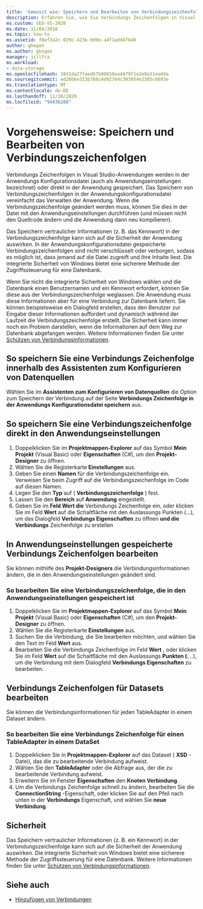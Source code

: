 ```yaml
---
title: 'Gewusst wie: Speichern und Bearbeiten von Verbindungszeichenfolgen'
description: Erfahren Sie, wie Sie Verbindungs Zeichenfolgen in Visual Studio-Anwendungen speichern und bearbeiten. Speichern oder bearbeiten Sie eine Verbindungs Zeichenfolge direkt in den Anwendungseinstellungen.
ms.custom: SEO-VS-2020
ms.date: 11/04/2016
ms.topic: how-to
ms.assetid: f8ef3a2c-029c-423b-9d9e-a4f1add4f640
author: ghogen
ms.author: ghogen
manager: jillfra
ms.workload:
- data-storage
ms.openlocfilehash: 18d1da27faed67b90658ea4479f1e2e9a11ead4a
ms.sourcegitcommit: ed26b6e313b766c4d92764c303954e2385c6693e
ms.translationtype: MT
ms.contentlocale: de-DE
ms.lasthandoff: 11/10/2020
ms.locfileid: "94436288"
---
```

# <a name="how-to-save-and-edit-connection-strings"></a>Vorgehensweise: Speichern und Bearbeiten von Verbindungszeichenfolgen
Verbindungs Zeichenfolgen in Visual Studio-Anwendungen werden in der Anwendungs Konfigurationsdatei (auch als Anwendungseinstellungen bezeichnet) oder direkt in der Anwendung gespeichert. Das Speichern von Verbindungszeichenfolgen in der Anwendungskonfigurationsdatei vereinfacht das Verwalten der Anwendung. Wenn die Verbindungszeichenfolge geändert werden muss, können Sie dies in der Datei mit den Anwendungseinstellungen durchführen (und müssen nicht den Quellcode ändern und die Anwendung dann neu kompilieren).

Das Speichern vertraulicher Informationen (z. B. das Kennwort) in der Verbindungszeichenfolge kann sich auf die Sicherheit der Anwendung auswirken. In der Anwendungskonfigurationsdatei gespeicherte Verbindungszeichenfolgen sind nicht verschlüsselt oder verborgen, sodass es möglich ist, dass jemand auf die Datei zugreift und ihre Inhalte liest. Die integrierte Sicherheit von Windows bietet eine sicherere Methode der Zugriffssteuerung für eine Datenbank.

Wenn Sie nicht die integrierte Sicherheit von Windows wählen und die Datenbank einen Benutzernamen und ein Kennwort erfordert, können Sie diese aus der Verbindungszeichenfolge weglassen. Die Anwendung muss diese Informationen aber für eine Verbindung zur Datenbank liefern. Sie können beispielsweise ein Dialogfeld erstellen, dass den Benutzer zur Eingabe dieser Informationen auffordert und dynamisch während der Laufzeit die Verbindungszeichenfolge erstellt. Die Sicherheit kann immer noch ein Problem darstellen, wenn die Informationen auf dem Weg zur Datenbank abgefangen werden.
Weitere Informationen finden Sie unter [Schützen von Verbindungsinformationen](/dotnet/framework/data/adonet/protecting-connection-information).

## <a name="to-save-a-connection-string-from-within-the-data-source-configuration-wizard"></a>So speichern Sie eine Verbindungs Zeichenfolge innerhalb des Assistenten zum Konfigurieren von Datenquellen
Wählen Sie im **Assistenten zum Konfigurieren von Datenquellen** die Option zum Speichern der Verbindung auf der Seite **Verbindungs Zeichenfolge in der Anwendungs Konfigurationsdatei speichern** aus.

## <a name="to-save-a-connection-string-directly-into-application-settings"></a>So speichern Sie eine Verbindungszeichenfolge direkt in den Anwendungseinstellungen
1. Doppelklicken Sie im **Projektmappen-Explorer** auf das Symbol **Mein Projekt** (Visual Basic) oder **Eigenschaften** (C#), um den **Projekt-Designer** zu öffnen.
1. Wählen Sie die Registerkarte **Einstellungen** aus.
1. Geben Sie einen **Namen** für die Verbindungszeichenfolge ein. Verweisen Sie beim Zugriff auf die Verbindungszeichenfolge im Code auf diesen Namen.
1. Legen Sie den **Typ** auf ( **Verbindungszeichenfolge** ) fest.
1. Lassen Sie den **Bereich** auf **Anwendung** eingestellt.
1. Geben Sie im **Feld Wert die** Verbindungs Zeichenfolge ein, oder klicken Sie im Feld **Wert** auf die Schaltfläche mit den Auslassungs Punkten (...), um das Dialogfeld **Verbindungs Eigenschaften** zu öffnen **und die Verbindungs** Zeichenfolge zu erstellen

## <a name="edit-connection-strings-stored-in-application-settings"></a>In Anwendungseinstellungen gespeicherte Verbindungs Zeichenfolgen bearbeiten
Sie können mithilfe des **Projekt-Designers** die Verbindungsinformationen ändern, die in den Anwendungseinstellungen geändert sind.

### <a name="to-edit-a-connection-string-stored-in-application-settings"></a>So bearbeiten Sie eine Verbindungszeichenfolge, die in den Anwendungseinstellungen gespeichert ist
1. Doppelklicken Sie im **Projektmappen-Explorer** auf das Symbol **Mein Projekt** (Visual Basic) oder **Eigenschaften** (C#), um den **Projekt-Designer** zu öffnen.
1. Wählen Sie die Registerkarte **Einstellungen** aus.
1. Suchen Sie die Verbindung, die Sie bearbeiten möchten, und wählen Sie den Text im Feld **Wert** aus.
1. Bearbeiten Sie die Verbindungs Zeichenfolge im Feld **Wert** , oder klicken Sie im Feld **Wert** auf die Schaltfläche mit den Auslassungs **Punkten (.** ..), um die Verbindung mit dem Dialogfeld **Verbindungs Eigenschaften** zu bearbeiten.

## <a name="edit-connection-strings-for-datasets"></a>Verbindungs Zeichenfolgen für Datasets bearbeiten
Sie können die Verbindungsinformationen für jeden TableAdapter in einem Dataset ändern.

### <a name="to-edit-a-connection-string-for-a-tableadapter-in-a-dataset"></a>So bearbeiten Sie eine Verbindungs Zeichenfolge für einen TableAdapter in einem DataSet
1. Doppelklicken Sie in **Projektmappen-Explorer** auf das Dataset ( **XSD** -Datei), das die zu bearbeitende Verbindung aufweist.
1. Wählen Sie den **TableAdapter** oder die Abfrage aus, der die zu bearbeitende Verbindung aufweist.
1. Erweitern Sie im Fenster **Eigenschaften** den **Knoten Verbindung**.
1. Um die Verbindungs Zeichenfolge schnell zu ändern, bearbeiten Sie die **ConnectionString** -Eigenschaft, oder klicken Sie auf den Pfeil nach unten in der **Verbindungs** Eigenschaft, und wählen Sie **neue Verbindung**.

## <a name="security"></a>Sicherheit
Das Speichern vertraulicher Informationen (z. B. ein Kennwort) in der Verbindungszeichenfolge kann sich auf die Sicherheit der Anwendung auswirken. Die integrierte Sicherheit von Windows bietet eine sicherere Methode der Zugriffssteuerung für eine Datenbank.
Weitere Informationen finden Sie unter [Schützen von Verbindungsinformationen](/dotnet/framework/data/adonet/protecting-connection-information).

## <a name="see-also"></a>Siehe auch

- [Hinzufügen von Verbindungen](../data-tools/add-new-connections.md)
